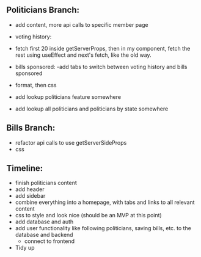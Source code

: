 ## Politicians Branch:
- add content, more api calls to specific member page
 - voting history:
  - fetch first 20 inside getServerProps, then in my component, fetch the rest using useEffect and next's fetch, like the old way.
 - bills sponsored:
 -add tabs to switch between voting history and bills sponsored
- format, then css

- add lookup politicians feature somewhere
- add lookup all politicians and politicians by state somewhere

## Bills Branch:
- refactor api calls to use getServerSideProps
- css


## Timeline:
- finish politicians content
- add header
- add sidebar
- combine everything into a homepage, with tabs and links to all relevant content
- css to style and look nice (should be an MVP at this point)
- add database and auth
- add user functionality like following politicians, saving bills, etc. to the database and backend
  - connect to frontend
- Tidy up